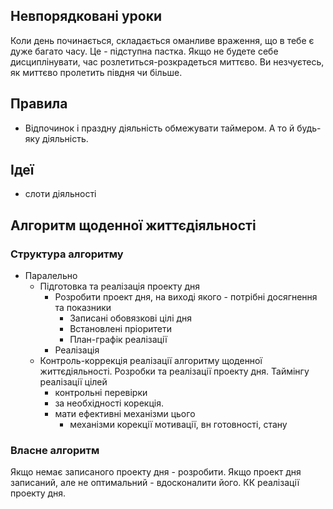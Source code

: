 ## Невпорядковані уроки
Коли день починається, складається оманливе враження, що в тебе є дуже багато часу. Це - підступна пастка. Якщо не будете себе дисциплінувати, час розлетиться-розкрадеться миттєво. Ви незчуєтесь, як миттєво пролетить півдня чи більше.

## Правила
* Відпочинок і праздну діяльність обмежувати таймером. А то й будь-яку діяльність.
## Ідеї
- слоти діяльності 
## Алгоритм щоденної життєдіяльності
### Структура алгоритму
- Паралельно
	- Підготовка та реалізація проекту дня
		- Розробити проект дня, на виході якого - потрібні досягнення та показники 
			- Записані обовязкові цілі дня
			- Встановлені пріоритети
			- План-графік реалізації
		- Реалізація
	- Контроль-коррекція реалізації алгоритму щоденної життєдіяльності. Розробки та реалізації проекту дня. Таймінгу реалізації цілей
		- контрольні перевірки 
		- за необхідності корекція. 
		- мати ефективні механізми цього
			- механізми корекції мотивації, вн готовності, стану
### Власне алгоритм
Якщо немає записаного проекту дня - розробити.
Якщо проект дня записаний, але не оптимальний - вдосконалити його.
КК реалізації проекту дня.